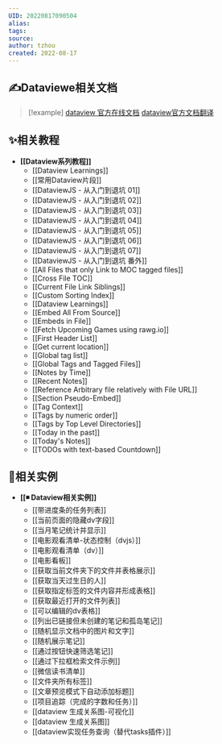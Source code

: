 ```yaml
---
UID: 20220817090504 
alias: 
tags: 
source: 
author: tzhou 
created: 2022-08-17
---
```

## ✍Dataviewe相关文档
> [!example]  [dataview 官方在线文档](https://blacksmithgu.github.io/obsidian-dataview/)  [dataview官方文档翻译 ](https://zhuanlan.zhihu.com/p/393550306)
## ✨相关教程
- **[[Dataview系列教程]]**
	- [[Dataview Learnings]]
	- [[常用Dataview片段]]
	- [[DataviewJS - 从入门到退坑 01]]
	- [[DataviewJS - 从入门到退坑 02]]
	- [[DataviewJS - 从入门到退坑 03]]
	- [[DataviewJS - 从入门到退坑 04]]
	- [[DataviewJS - 从入门到退坑 05]]
	- [[DataviewJS - 从入门到退坑 06]]
	- [[DataviewJS - 从入门到退坑 07]]
	- [[DataviewJS - 从入门到退坑 番外]]
	-  [[All Files that only Link to MOC tagged files]]
	- [[Cross File TOC]]
	- [[Current File Link Siblings]]
	- [[Custom Sorting Index]]
	- [[Dataview Learnings]]
	- [[Embed All From Source]]
	- [[Embeds in File]]
	- [[Fetch Upcoming Games using rawg.io]]
	- [[First Header List]]
	- [[Get current location]]
	- [[Global tag list]]
	- [[Global Tags and Tagged Files]]
	- [[Notes by Time]]
	- [[Recent Notes]]
	- [[Reference Arbitrary file relatively with File URL]]
	- [[Section Pseudo-Embed]]
	- [[Tag Context]]
	- [[Tags by numeric order]]
	- [[Tags by Top Level Directories]]
	- [[Today in the past]]
	- [[Today's Notes]]
	- [[TODOs with text-based Countdown]]

## 🔑相关实例


- **[[◾ Dataview相关实例]]**
	- [[带进度条的任务列表]]
	- [[当前页面的隐藏dv字段]]
	- [[当月笔记统计并显示]]
	- [[电影观看清单-状态控制（dvjs）]]
	- [[电影观看清单（dv）]]
	- [[电影看板]]
	- [[获取当前文件夹下的文件并表格展示]]
	- [[获取当天过生日的人]]
	- [[获取指定标签的文件内容并形成表格]]
	- [[获取最近打开的文件列表]]
	- [[可以编辑的dv表格]]
	- [[列出已链接但未创建的笔记和孤岛笔记]]
	- [[随机显示文档中的图片和文字]]
	- [[随机展示笔记]]
	- [[通过按钮快速筛选笔记]]
	- [[通过下拉框检索文件示例]]
	- [[微信读书清单]]
	- [[文件夹所有标签]]
	- [[文章预览模式下自动添加标题]]
	- [[项目追踪（完成的字数和任务）]]
	- [[dataview 生成关系图-可视化]]
	- [[dataview 生成关系图]]
	- [[dataview实现任务查询（替代tasks插件）]]



